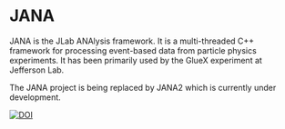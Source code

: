 # JANA

JANA is the JLab ANAlysis framework. It is a multi-threaded C++ framework for processing event-based data from particle physics experiments. It has been primarily used by the GlueX experiment at Jefferson Lab.

The JANA project is being replaced by JANA2 which is currently under development.

[![DOI](https://zenodo.org/badge/134305994.svg)](https://zenodo.org/badge/latestdoi/134305994)
